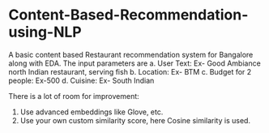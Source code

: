 # Content-Based-Recommendation-using-NLP

A basic content based Restaurant recommendation system for Bangalore along with EDA. The input parameters are 
  a. User Text: Ex- Good Ambiance north Indian restaurant, serving fish
  b. Location: Ex- BTM
  c. Budget for 2 people: Ex-500
  d. Cuisine: Ex- South Indian
 
There is a lot of room for improvement:
 1. Use advanced embeddings like Glove, etc.
 2. Use your own custom similarity score, here Cosine similarity is used.
